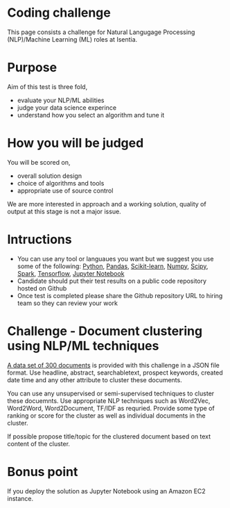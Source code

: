 # Coding challenge
This page consists a challenge for Natural Langugage Processing (NLP)/Machine Learning (ML) roles at Isentia.

# Purpose
Aim of this test is three fold,

- evaluate your NLP/ML abilities 
- judge your data science experince
- understand how you select an algorithm and tune it

# How you will be judged
You will be scored on,

- overall solution design
- choice of algorithms and tools
- appropriate use of source control

We are more interested in approach and a working solution, quality of output at this stage is not a major issue.

# Intructions

- You can use any tool or languaues you want but we suggest you use some of the following: [Python](http://python.org), [Pandas](http://pandas.pydata.org/), [Scikit-learn](http://scikit-learn.org/), [Numpy](http://www.numpy.org/), [Scipy](https://www.scipy.org/), [Spark](http://spark.apache.org/), [Tensorflow](https://www.tensorflow.org/), [Jupyter Notebook](http://jupyter.org/)
- Candidate should put their test results on a public code repository hosted on Github
- Once test is completed please share the Github repository URL to hiring team so they can review your work

# Challenge - Document clustering using NLP/ML techniques
[A data set of 300 documents](https://github.com/Isentia/Coding-Challenge/blob/master/NLP-test.json) is provided with this challenge in a JSON file format. Use headline, abstract, searchabletext, prospect keywords, created date time and any other attribute to cluster these documents.

You can use any unsupervised or semi-supervised techniques to cluster these docuemnts. Use appropriate NLP techniques such as Word2Vec, Word2Word, Word2Document, TF/IDF as requried. Provide some type of ranking or score for the cluster as well as individual documents in the cluster.

If possible propose title/topic for the clustered document based on text content of the cluster.

# Bonus point
If you deploy the solution as Jupyter Notebook using an Amazon EC2 instance.
